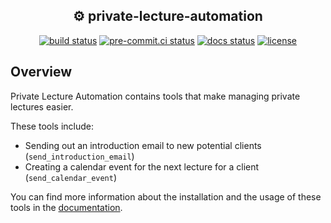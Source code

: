 ## <div align="center"> ⚙️ private-lecture-automation</div>

<div align="center">
<a href="https://github.com/PythonVilag/private-lecture-automation/actions/workflows/main.yml" target="_blank"><img src="https://github.com/PythonVilag/private-lecture-automation/actions/workflows/main.yml/badge.svg" alt="build status"></a>
<a href="https://results.pre-commit.ci/latest/github/PythonVilag/private-lecture-automation/main" target="_blank"><img src="https://results.pre-commit.ci/badge/github/PythonVilag/private-lecture-automation/main.svg" alt="pre-commit.ci status"></a>
<a href='https://private-lecture-automation.readthedocs.io/en/latest/?badge=latest'><img src='https://readthedocs.org/projects/private-lecture-automation/badge/?version=latest' alt='docs status' /></a>
<a href="ttps://img.shields.io/github/license/PythonVilag/private-lecture-automation" target="_blank"><img src="https://img.shields.io/github/license/PythonVilag/private-lecture-automation" alt="license"></a>
</div>


## Overview
Private Lecture Automation contains tools that make managing private lectures easier.

These tools include:
- Sending out an introduction email to new potential clients (`send_introduction_email`)
- Creating a calendar event for the next lecture for a client (`send_calendar_event`)


You can find more information about the installation and the usage of these
tools in the <a href="https://pythonvilag.github.io/private-lecture-automation/" target="_blank">documentation</a>.
